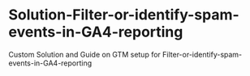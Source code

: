 # Solution-Filter-or-identify-spam-events-in-GA4-reporting
Custom Solution and Guide on GTM setup for Filter-or-identify-spam-events-in-GA4-reporting
